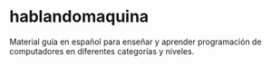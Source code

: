 # hablandomaquina
Material guía en español para enseñar y aprender programación de computadores en diferentes categorías y niveles.
